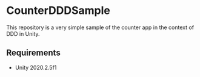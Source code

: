 # CounterDDDSample

This repository is a very simple sample of the counter app in the context of DDD in Unity.

## Requirements
- Unity 2020.2.5f1
